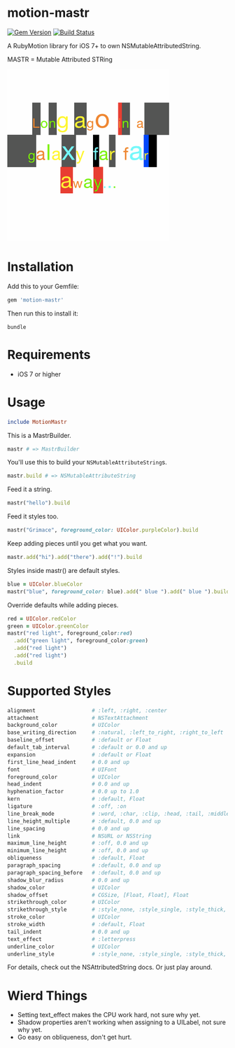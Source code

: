 # motion-mastr
[![Gem Version](https://img.shields.io/gem/v/motion-mastr.svg?style=flat)](https://rubygems.org/gems/motion-mastr)
[![Build Status](https://img.shields.io/travis/skellock/motion-mastr.svg?style=flat)](https://travis-ci.org/skellock/motion-mastr)

A RubyMotion library for iOS 7+ to own NSMutableAttributedString.

MASTR = Mutable Attributed STRing

<img src="./_pics/mastr.gif" alt="Demo" />


# Installation

Add this to your Gemfile:

```ruby
gem 'motion-mastr'
```

Then run this to install it:

```
bundle
```

# Requirements

* iOS 7 or higher


# Usage

```ruby
include MotionMastr
```

This is a MastrBuilder.
```ruby
mastr # => MastrBuilder
```

You'll use this to build your `NSMutableAttributeString`s.
```ruby
mastr.build # => NSMutableAttributeString
```

Feed it a string.
```ruby
mastr("hello").build
```

Feed it styles too.
```ruby
mastr("Grimace", foreground_color: UIColor.purpleColor).build
```

Keep adding pieces until you get what you want.
```ruby
mastr.add("hi").add("there").add("!").build
```

Styles inside mastr() are default styles.
```ruby
blue = UIColor.blueColor
mastr("blue", foreground_color: blue).add(" blue ").add(" blue ").build
```

Override defaults while adding pieces.
```ruby
red = UIColor.redColor
green = UIColor.greenColor
mastr("red light", foreground_color:red)
  .add("green light", foreground_color:green)
  .add("red light")
  .add("red light")
  .build
```

# Supported Styles

```ruby
alignment                  # :left, :right, :center
attachment                 # NSTextAttachment
background_color           # UIColor
base_writing_direction     # :natural, :left_to_right, :right_to_left
baseline_offset            # :default or Float
default_tab_interval       # :default or 0.0 and up
expansion                  # :default or Float
first_line_head_indent     # 0.0 and up
font                       # UIFont
foreground_color           # UIColor
head_indent                # 0.0 and up
hyphenation_factor         # 0.0 up to 1.0
kern                       # :default, Float
ligature                   # :off, :on
line_break_mode            # :word, :char, :clip, :head, :tail, :middle
line_height_multiple       # :default, 0.0 and up
line_spacing               # 0.0 and up
link                       # NSURL or NSString
maximum_line_height        # :off, 0.0 and up
minimum_line_height        # :off, 0.0 and up
obliqueness                # :default, Float
paragraph_spacing          # :default, 0.0 and up
paragraph_spacing_before   # :default, 0.0 and up
shadow_blur_radius         # 0.0 and up
shadow_color               # UIColor
shadow_offset              # CGSize, [Float, Float], Float
strikethrough_color        # UIColor
strikethrough_style        # :style_none, :style_single, :style_thick, :style_double or an array including those + [:pattern_solid :pattern_dot :pattern_dash :pattern_dash_dot :pattern_dash_dot_dot :by_word]
stroke_color               # UIColor
stroke_width               # :default, Float
tail_indent                # 0.0 and up
text_effect                # :letterpress
underline_color            # UIColor
underline_style            # :style_none, :style_single, :style_thick, :style_double or an array including those + [:pattern_solid :pattern_dot :pattern_dash :pattern_dash_dot :pattern_dash_dot_dot :by_word]
```

For details, check out the NSAttributedString docs.  Or just play around.

# Wierd Things

* Setting text_effect makes the CPU work hard, not sure why yet.
* Shadow properties aren't working when assigning to a UILabel, not sure why yet.
* Go easy on obliqueness, don't get hurt.



